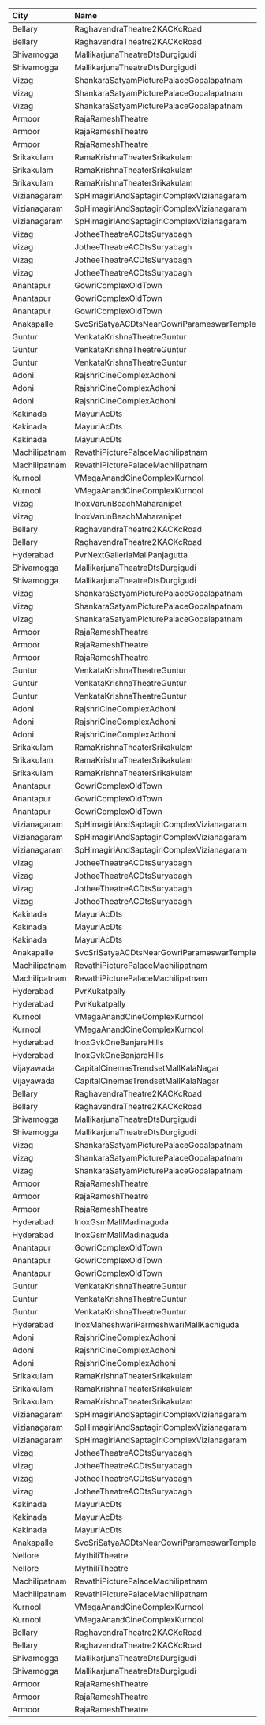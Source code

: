 | City          | Name                                      | Language |  Time | Type          | Price | Capacity | Booked |
| :------------ | :---------------------------------------- | :------- | ----: | :------------ | ----: | -------: | -----: |
| Bellary       | RaghavendraTheatre2KACKcRoad              | Telugu   | 10:30 | Diamond       |  200₹ |      150 |     45 |
| Bellary       | RaghavendraTheatre2KACKcRoad              | Telugu   | 10:30 | Gold          |  150₹ |      453 |    291 |
| Shivamogga    | MallikarjunaTheatreDtsDurgigudi           | Telugu   | 11:00 | Balcony       |  150₹ |      208 |    170 |
| Shivamogga    | MallikarjunaTheatreDtsDurgigudi           | Telugu   | 11:00 | First         |  100₹ |      312 |    208 |
| Vizag         | ShankaraSatyamPicturePalaceGopalapatnam   | Telugu   | 11:00 | Balcony       |  112₹ |      208 |    197 |
| Vizag         | ShankaraSatyamPicturePalaceGopalapatnam   | Telugu   | 11:00 | FirstClass    |   80₹ |       25 |     25 |
| Vizag         | ShankaraSatyamPicturePalaceGopalapatnam   | Telugu   | 11:00 | SecondClass   |   40₹ |       65 |     65 |
| Armoor        | RajaRameshTheatre                         | Telugu   | 11:00 | FirstClass    |  110₹ |      185 |    160 |
| Armoor        | RajaRameshTheatre                         | Telugu   | 11:00 | SecondClass   |   30₹ |      192 |    192 |
| Armoor        | RajaRameshTheatre                         | Telugu   | 11:00 | ThirdClass    |   10₹ |      275 |    275 |
| Srikakulam    | RamaKrishnaTheaterSrikakulam              | Telugu   | 11:00 | Balcony       |  112₹ |      110 |     88 |
| Srikakulam    | RamaKrishnaTheaterSrikakulam              | Telugu   | 11:00 | FirstClass    |   67₹ |      213 |    190 |
| Srikakulam    | RamaKrishnaTheaterSrikakulam              | Telugu   | 11:00 | SecondClass   |   44₹ |      102 |    102 |
| Vizianagaram  | SpHimagiriAndSaptagiriComplexVizianagaram | Telugu   | 11:00 | Balcony       |  112₹ |      218 |    109 |
| Vizianagaram  | SpHimagiriAndSaptagiriComplexVizianagaram | Telugu   | 11:00 | FirstClass    |   67₹ |       43 |     21 |
| Vizianagaram  | SpHimagiriAndSaptagiriComplexVizianagaram | Telugu   | 11:00 | SecondClass   |   44₹ |       72 |     36 |
| Vizag         | JotheeTheatreACDtsSuryabagh               | Telugu   | 11:00 | ClassCircle   |  112₹ |      288 |    157 |
| Vizag         | JotheeTheatreACDtsSuryabagh               | Telugu   | 11:00 | JotheeCircle  |   67₹ |      236 |    118 |
| Vizag         | JotheeTheatreACDtsSuryabagh               | Telugu   | 11:00 | PopularCircle |   67₹ |       92 |     46 |
| Vizag         | JotheeTheatreACDtsSuryabagh               | Telugu   | 11:00 | JanathaCircle |   44₹ |      167 |     84 |
| Anantapur     | GowriComplexOldTown                       | Telugu   | 11:15 | Platinum      |  110₹ |      412 |    232 |
| Anantapur     | GowriComplexOldTown                       | Telugu   | 11:15 | Gold          |   70₹ |      120 |     75 |
| Anantapur     | GowriComplexOldTown                       | Telugu   | 11:15 | Silver        |   30₹ |      110 |    110 |
| Anakapalle    | SvcSriSatyaACDtsNearGowriParameswarTemple | Telugu   | 11:15 | FirstClass    |  112₹ |      345 |    173 |
| Guntur        | VenkataKrishnaTheatreGuntur               | Telugu   | 11:15 | FirstClass    |  100₹ |      236 |    118 |
| Guntur        | VenkataKrishnaTheatreGuntur               | Telugu   | 11:15 | SecondClass   |   60₹ |       59 |     29 |
| Guntur        | VenkataKrishnaTheatreGuntur               | Telugu   | 11:15 | ThirdClass    |   40₹ |       68 |     34 |
| Adoni         | RajshriCineComplexAdhoni                  | Telugu   | 11:20 | Balcony       |  150₹ |       50 |     26 |
| Adoni         | RajshriCineComplexAdhoni                  | Telugu   | 11:20 | FirstClass    |  100₹ |      193 |     97 |
| Adoni         | RajshriCineComplexAdhoni                  | Telugu   | 11:20 | SecondClass   |   60₹ |       50 |     25 |
| Kakinada      | MayuriAcDts                               | Telugu   | 11:30 | FirstClass    |  100₹ |      296 |    150 |
| Kakinada      | MayuriAcDts                               | Telugu   | 11:30 | SecondClass   |   60₹ |       48 |     24 |
| Kakinada      | MayuriAcDts                               | Telugu   | 11:30 | ThirdClass    |   40₹ |      100 |     50 |
| Machilipatnam | RevathiPicturePalaceMachilipatnam         | Telugu   | 11:30 | SecondClass   |   60₹ |      165 |    165 |
| Machilipatnam | RevathiPicturePalaceMachilipatnam         | Telugu   | 11:30 | ThirdClass    |   40₹ |       26 |     26 |
| Kurnool       | VMegaAnandCineComplexKurnool              | Telugu   | 11:55 | Gold          |  110₹ |      190 |     95 |
| Kurnool       | VMegaAnandCineComplexKurnool              | Telugu   | 11:55 | Executive     |   70₹ |       48 |     24 |
| Vizag         | InoxVarunBeachMaharanipet                 | Telugu   | 13:20 | Excutive      |  150₹ |      131 |      0 |
| Vizag         | InoxVarunBeachMaharanipet                 | Telugu   | 13:20 | Royal         |  250₹ |        3 |      0 |
| Bellary       | RaghavendraTheatre2KACKcRoad              | Telugu   | 13:30 | Diamond       |  200₹ |      150 |     45 |
| Bellary       | RaghavendraTheatre2KACKcRoad              | Telugu   | 13:30 | Gold          |  150₹ |      453 |    291 |
| Hyderabad     | PvrNextGalleriaMallPanjagutta             | Telugu   | 13:40 | Classic       |  150₹ |      145 |     10 |
| Shivamogga    | MallikarjunaTheatreDtsDurgigudi           | Telugu   | 14:00 | Balcony       |  150₹ |      208 |    170 |
| Shivamogga    | MallikarjunaTheatreDtsDurgigudi           | Telugu   | 14:00 | First         |  100₹ |      312 |    208 |
| Vizag         | ShankaraSatyamPicturePalaceGopalapatnam   | Telugu   | 14:00 | Balcony       |  112₹ |      208 |    197 |
| Vizag         | ShankaraSatyamPicturePalaceGopalapatnam   | Telugu   | 14:00 | FirstClass    |   80₹ |       25 |     25 |
| Vizag         | ShankaraSatyamPicturePalaceGopalapatnam   | Telugu   | 14:00 | SecondClass   |   40₹ |       65 |     65 |
| Armoor        | RajaRameshTheatre                         | Telugu   | 14:00 | FirstClass    |  110₹ |      185 |    160 |
| Armoor        | RajaRameshTheatre                         | Telugu   | 14:00 | SecondClass   |   30₹ |      192 |    192 |
| Armoor        | RajaRameshTheatre                         | Telugu   | 14:00 | ThirdClass    |   10₹ |      275 |    275 |
| Guntur        | VenkataKrishnaTheatreGuntur               | Telugu   | 14:15 | FirstClass    |  100₹ |      236 |    118 |
| Guntur        | VenkataKrishnaTheatreGuntur               | Telugu   | 14:15 | SecondClass   |   60₹ |       59 |     29 |
| Guntur        | VenkataKrishnaTheatreGuntur               | Telugu   | 14:15 | ThirdClass    |   40₹ |       68 |     34 |
| Adoni         | RajshriCineComplexAdhoni                  | Telugu   | 14:20 | Balcony       |  150₹ |       50 |     26 |
| Adoni         | RajshriCineComplexAdhoni                  | Telugu   | 14:20 | FirstClass    |  100₹ |      193 |     97 |
| Adoni         | RajshriCineComplexAdhoni                  | Telugu   | 14:20 | SecondClass   |   60₹ |       50 |     25 |
| Srikakulam    | RamaKrishnaTheaterSrikakulam              | Telugu   | 14:30 | Balcony       |  112₹ |      110 |     88 |
| Srikakulam    | RamaKrishnaTheaterSrikakulam              | Telugu   | 14:30 | FirstClass    |   67₹ |      213 |    190 |
| Srikakulam    | RamaKrishnaTheaterSrikakulam              | Telugu   | 14:30 | SecondClass   |   44₹ |      102 |    102 |
| Anantapur     | GowriComplexOldTown                       | Telugu   | 14:30 | Platinum      |  110₹ |      412 |    232 |
| Anantapur     | GowriComplexOldTown                       | Telugu   | 14:30 | Gold          |   70₹ |      120 |     75 |
| Anantapur     | GowriComplexOldTown                       | Telugu   | 14:30 | Silver        |   30₹ |      110 |    110 |
| Vizianagaram  | SpHimagiriAndSaptagiriComplexVizianagaram | Telugu   | 14:30 | Balcony       |  112₹ |      218 |    109 |
| Vizianagaram  | SpHimagiriAndSaptagiriComplexVizianagaram | Telugu   | 14:30 | FirstClass    |   67₹ |       43 |     21 |
| Vizianagaram  | SpHimagiriAndSaptagiriComplexVizianagaram | Telugu   | 14:30 | SecondClass   |   44₹ |       72 |     36 |
| Vizag         | JotheeTheatreACDtsSuryabagh               | Telugu   | 14:30 | ClassCircle   |  112₹ |      288 |    157 |
| Vizag         | JotheeTheatreACDtsSuryabagh               | Telugu   | 14:30 | JotheeCircle  |   67₹ |      236 |    118 |
| Vizag         | JotheeTheatreACDtsSuryabagh               | Telugu   | 14:30 | PopularCircle |   67₹ |       92 |     46 |
| Vizag         | JotheeTheatreACDtsSuryabagh               | Telugu   | 14:30 | JanathaCircle |   44₹ |      167 |     84 |
| Kakinada      | MayuriAcDts                               | Telugu   | 14:30 | FirstClass    |  100₹ |      296 |    148 |
| Kakinada      | MayuriAcDts                               | Telugu   | 14:30 | SecondClass   |   60₹ |       48 |     24 |
| Kakinada      | MayuriAcDts                               | Telugu   | 14:30 | ThirdClass    |   40₹ |      100 |     50 |
| Anakapalle    | SvcSriSatyaACDtsNearGowriParameswarTemple | Telugu   | 14:30 | FirstClass    |  112₹ |      345 |    173 |
| Machilipatnam | RevathiPicturePalaceMachilipatnam         | Telugu   | 14:30 | SecondClass   |   60₹ |      165 |    165 |
| Machilipatnam | RevathiPicturePalaceMachilipatnam         | Telugu   | 14:30 | ThirdClass    |   40₹ |       26 |     26 |
| Hyderabad     | PvrKukatpally                             | Telugu   | 15:20 | Classic       |  150₹ |      282 |      0 |
| Hyderabad     | PvrKukatpally                             | Telugu   | 15:20 | Recliner      |  250₹ |       13 |      1 |
| Kurnool       | VMegaAnandCineComplexKurnool              | Telugu   | 15:20 | Gold          |  110₹ |      190 |     95 |
| Kurnool       | VMegaAnandCineComplexKurnool              | Telugu   | 15:20 | Executive     |   70₹ |       48 |     24 |
| Hyderabad     | InoxGvkOneBanjaraHills                    | Telugu   | 15:40 | Executive     |  150₹ |      122 |      0 |
| Hyderabad     | InoxGvkOneBanjaraHills                    | Telugu   | 15:40 | Royal         |  250₹ |        3 |      0 |
| Vijayawada    | CapitalCinemasTrendsetMallKalaNagar       | Telugu   | 15:45 | Gold          |  250₹ |       27 |     13 |
| Vijayawada    | CapitalCinemasTrendsetMallKalaNagar       | Telugu   | 15:45 | Silver        |  150₹ |       21 |     12 |
| Bellary       | RaghavendraTheatre2KACKcRoad              | Telugu   | 16:30 | Diamond       |  200₹ |      150 |     45 |
| Bellary       | RaghavendraTheatre2KACKcRoad              | Telugu   | 16:30 | Gold          |  150₹ |      453 |    291 |
| Shivamogga    | MallikarjunaTheatreDtsDurgigudi           | Telugu   | 17:45 | Balcony       |  150₹ |      208 |    170 |
| Shivamogga    | MallikarjunaTheatreDtsDurgigudi           | Telugu   | 17:45 | First         |  100₹ |      312 |    208 |
| Vizag         | ShankaraSatyamPicturePalaceGopalapatnam   | Telugu   | 18:00 | Balcony       |  112₹ |      208 |    197 |
| Vizag         | ShankaraSatyamPicturePalaceGopalapatnam   | Telugu   | 18:00 | FirstClass    |   80₹ |       25 |     25 |
| Vizag         | ShankaraSatyamPicturePalaceGopalapatnam   | Telugu   | 18:00 | SecondClass   |   40₹ |       65 |     65 |
| Armoor        | RajaRameshTheatre                         | Telugu   | 18:00 | FirstClass    |  110₹ |      185 |    160 |
| Armoor        | RajaRameshTheatre                         | Telugu   | 18:00 | SecondClass   |   30₹ |      192 |    192 |
| Armoor        | RajaRameshTheatre                         | Telugu   | 18:00 | ThirdClass    |   10₹ |      275 |    275 |
| Hyderabad     | InoxGsmMallMadinaguda                     | Telugu   | 18:10 | Executive     |  200₹ |      145 |      0 |
| Hyderabad     | InoxGsmMallMadinaguda                     | Telugu   | 18:10 | Royal         |  300₹ |        3 |      0 |
| Anantapur     | GowriComplexOldTown                       | Telugu   | 18:15 | Platinum      |  110₹ |      412 |    232 |
| Anantapur     | GowriComplexOldTown                       | Telugu   | 18:15 | Gold          |   70₹ |      120 |     75 |
| Anantapur     | GowriComplexOldTown                       | Telugu   | 18:15 | Silver        |   30₹ |      110 |    110 |
| Guntur        | VenkataKrishnaTheatreGuntur               | Telugu   | 18:15 | FirstClass    |  100₹ |      236 |    118 |
| Guntur        | VenkataKrishnaTheatreGuntur               | Telugu   | 18:15 | SecondClass   |   60₹ |       59 |     29 |
| Guntur        | VenkataKrishnaTheatreGuntur               | Telugu   | 18:15 | ThirdClass    |   40₹ |       68 |     34 |
| Hyderabad     | InoxMaheshwariParmeshwariMallKachiguda    | Telugu   | 18:20 | Executive     |  200₹ |      127 |      0 |
| Adoni         | RajshriCineComplexAdhoni                  | Telugu   | 18:20 | Balcony       |  150₹ |       50 |     26 |
| Adoni         | RajshriCineComplexAdhoni                  | Telugu   | 18:20 | FirstClass    |  100₹ |      193 |     97 |
| Adoni         | RajshriCineComplexAdhoni                  | Telugu   | 18:20 | SecondClass   |   60₹ |       50 |     25 |
| Srikakulam    | RamaKrishnaTheaterSrikakulam              | Telugu   | 18:30 | Balcony       |  112₹ |      110 |     88 |
| Srikakulam    | RamaKrishnaTheaterSrikakulam              | Telugu   | 18:30 | FirstClass    |   67₹ |      213 |    190 |
| Srikakulam    | RamaKrishnaTheaterSrikakulam              | Telugu   | 18:30 | SecondClass   |   44₹ |      102 |    102 |
| Vizianagaram  | SpHimagiriAndSaptagiriComplexVizianagaram | Telugu   | 18:30 | Balcony       |  112₹ |      218 |    109 |
| Vizianagaram  | SpHimagiriAndSaptagiriComplexVizianagaram | Telugu   | 18:30 | FirstClass    |   67₹ |       43 |     21 |
| Vizianagaram  | SpHimagiriAndSaptagiriComplexVizianagaram | Telugu   | 18:30 | SecondClass   |   44₹ |       72 |     36 |
| Vizag         | JotheeTheatreACDtsSuryabagh               | Telugu   | 18:30 | ClassCircle   |  112₹ |      288 |    157 |
| Vizag         | JotheeTheatreACDtsSuryabagh               | Telugu   | 18:30 | JotheeCircle  |   67₹ |      236 |    118 |
| Vizag         | JotheeTheatreACDtsSuryabagh               | Telugu   | 18:30 | PopularCircle |   67₹ |       92 |     46 |
| Vizag         | JotheeTheatreACDtsSuryabagh               | Telugu   | 18:30 | JanathaCircle |   44₹ |      167 |     84 |
| Kakinada      | MayuriAcDts                               | Telugu   | 18:30 | FirstClass    |  100₹ |      296 |    148 |
| Kakinada      | MayuriAcDts                               | Telugu   | 18:30 | SecondClass   |   60₹ |       48 |     24 |
| Kakinada      | MayuriAcDts                               | Telugu   | 18:30 | ThirdClass    |   40₹ |      100 |     50 |
| Anakapalle    | SvcSriSatyaACDtsNearGowriParameswarTemple | Telugu   | 18:30 | FirstClass    |  112₹ |      345 |    173 |
| Nellore       | MythiliTheatre                            | Telugu   | 18:30 | FirstClass    |   80₹ |      168 |    108 |
| Nellore       | MythiliTheatre                            | Telugu   | 18:30 | SecondClass   |   80₹ |       81 |     40 |
| Machilipatnam | RevathiPicturePalaceMachilipatnam         | Telugu   | 18:30 | SecondClass   |   60₹ |      165 |    165 |
| Machilipatnam | RevathiPicturePalaceMachilipatnam         | Telugu   | 18:30 | ThirdClass    |   40₹ |       26 |     26 |
| Kurnool       | VMegaAnandCineComplexKurnool              | Telugu   | 19:15 | Gold          |  110₹ |      190 |     99 |
| Kurnool       | VMegaAnandCineComplexKurnool              | Telugu   | 19:15 | Executive     |   70₹ |       48 |     26 |
| Bellary       | RaghavendraTheatre2KACKcRoad              | Telugu   | 19:30 | Diamond       |  200₹ |      150 |     45 |
| Bellary       | RaghavendraTheatre2KACKcRoad              | Telugu   | 19:30 | Gold          |  150₹ |      453 |    291 |
| Shivamogga    | MallikarjunaTheatreDtsDurgigudi           | Telugu   | 20:45 | Balcony       |  150₹ |      208 |    170 |
| Shivamogga    | MallikarjunaTheatreDtsDurgigudi           | Telugu   | 20:45 | First         |  100₹ |      312 |    208 |
| Armoor        | RajaRameshTheatre                         | Telugu   | 21:00 | FirstClass    |  110₹ |      185 |    160 |
| Armoor        | RajaRameshTheatre                         | Telugu   | 21:00 | SecondClass   |   30₹ |      192 |    192 |
| Armoor        | RajaRameshTheatre                         | Telugu   | 21:00 | ThirdClass    |   10₹ |      275 |    275 |
